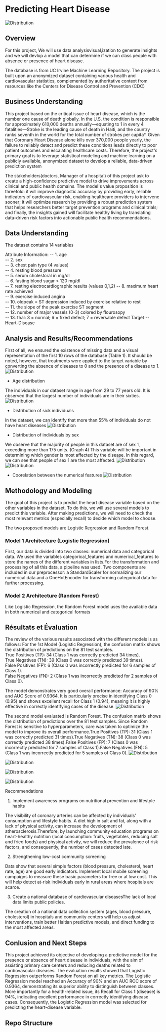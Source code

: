 # Predicting Heart Disease
![Distribution](Images/im1.jpg)

## Overview
For this project, We will use data analysisvisual,ization to generate insights and we will devlop a model that can determine if we can class people with absence or presence of heart disease.

The database is from UC Irvine Machine Learning Repository. The project is built upon an anonymized dataset containing various health and cardiovascular statistics, complemented by authoritative context from resources like the Centers for Disease Control and Prevention (CDC)

## Business Understanding
This project based on the critical issue of heart disease, which is the number one cause of death globally. In the U.S. the condition is responsible for approximately 610,000 deaths annually—equating to 1 in every 4 fatalities—Stroke is the leading cause of death in Haiti, and the country ranks seventh in the world for the total number of strokes per capita*. Given that Coronary Heart Disease alone kills over 370,000 people yearly, the failure to reliably detect and predict these conditions leads directly to poor patient outcomes and escalating healthcare costs. Therefore, the project's primary goal is to leverage statistical modeling and machine learning on a publicly available, anonymized dataset to develop a reliable, data-driven prediction system

The stakeholders(doctors, Manager of a hospital) of this project ask to create a high-confidence predictive model to drive improvements across clinical and public health domains. The model's value proposition is threefold: it will improve diagnostic accuracy by providing early, reliable indicators of cardiovascular risk, enabling healthcare providers to intervene sooner; it will optimize research by providing a robust prediction system that helps researchers better target prevention programs and clinical trials; and finally, the insights gained will facilitate healthy living by translating data-driven risk factors into actionable public health recommendations.

## Data Understanding
The dataset contains 14 variables

Attribute Information:
  -- 1. age     
  -- 2. sex       
  -- 3. chest pain type  (4 values)       
  -- 4. resting blood pressure  
  -- 5. serum cholestoral in mg/dl    
  -- 6. fasting blood sugar > 120 mg/dl       
  -- 7. resting electrocardiographic results  (values 0,1,2) 
  -- 8. maximum heart rate achieved  
  -- 9. exercise induced angina    
  -- 10. oldpeak = ST depression induced by exercise relative to rest   
  -- 11. the slope of the peak exercise ST segment     
  -- 12. number of major vessels (0-3) colored by flourosopy        
  -- 13.  thal: 3 = normal; 6 = fixed defect; 7 = reversable defect 
Target
  -- Heart-Disease

## Analysis and Results/Recommendations
First of all, we ensured the existence of missing data and a visual representation of the first 10 rows of the database (Table 1). It should be noted, however, that treatments were applied to the target variable by converting the absence of diseases to 0 and the presence of a disease to 1.
![Distribution](Images/im2.png)

- Age distribution

The individuals in our dataset range in age from 29 to 77 years old. It is observed that the largest number of individuals are in their sixties.
![Distribution](Images/im3.png)

- Distribution of sick individuals

In the dataset, we can identify that more than 55% of individuals do not have heart diseases
![Distribution](Images/im4.png)

- Distribution of individuals by sex

We observe that the majority of people in this dataset are of sex 1, exceeding more than 175 units. (Graph 4) This variable will be important in determining which gender is most affected by the disease. In this regard, we can see that people of sex 1 are the most affected.
![Distribution](Images/im5.png)
![Distribution](Images/im11.png)


- Coorelation between the numerical features
![Distribution](Images/im6.png)

## Methodology and Modeling
The goal of this project is to predict the heart disease variable based on the other variables in the dataset. To do this, we will use several models to predict this variable. After making predictions, we will need to check the most relevant metrics (especially recall) to decide which model to choose. 

The two proposed models are Logistic Regression and Random Forest.

### Model 1 Architecture (Logistic Regression)

First, our data is divided into two classes: numerical data and categorical data. We used the variables categorical_features and numerical_features to store the names of the different variables in lists.For the transformation and processing of all this data, a pipeline was used. Two components are included in our preprocessor: a StandardScaler for normalizing our numerical data and a OneHotEncoder for transforming categorical data for further processing.

### Model 2 Architecture (Random Forest)

Like Logistic Regression, the Random Forest model uses the available data in both numerical and categorical formats

## Résultats et Évaluation 
The review of the various results associated with the different models is as follows: For the 1st Model (Logistic Regression), the confusion matrix shows the distribution of predictions on the 81 test samples.  
True Positives (TP): 34 (Class 1 was correctly predicted 34 times).  
True Negatives (TN): 39 (Class 0 was correctly predicted 39 times).  
False Positives (FP): 6 (Class 0 was incorrectly predicted for 6 samples of Class 1).  
False Negatives (FN): 2 (Class 1 was incorrectly predicted for 2 samples of Class 0).  

The model demonstrates very good overall performance: Accuracy of 90% and AUC Score of 0.9364. It is particularly precise in identifying Class 0 (0.95) and shows excellent recall for Class 1 (0.94), meaning it is highly effective in correctly identifying cases of the disease.
![Distribution](Images/im7.png)


The second model evaluated is Random Forest. The confusion matrix shows the distribution of predictions over the 81 test samples. Since Random Forest is sensitive to hyperparameters, care was taken to optimize the model to improve its overall performance.True Positives (TP): 31 (Class 1 was correctly predicted 31 times).True Negatives (TN): 38 (Class 0 was correctly predicted 38 times).False Positives (FP): 7 (Class 0 was incorrectly predicted for 7 samples of Class 1).False Negatives (FN): 5 (Class 1 was incorrectly predicted for 5 samples of Class 0).
![Distribution](Images/im8.png)

![Distribution](Images/im9.png)

![Distribution](Images/im10.png)

![Distribution](Images/im11.png)

Recommendations 
1. Implement awareness programs on nutritional prevention and lifestyle habits

The visibility of coronary arteries can be affected by individuals' consumption and lifestyle habits. A diet high in salt and fat, along with a lack of physical activity, can increase the development of atherosclerosis.Therefore, by launching community education programs on heart-healthy nutrition (local consumption: fruits, vegetables, reducing salt and fried foods) and physical activity, we will reduce the prevalence of risk factors, and consequently, the number of cases detected late.

2. Strengthening low-cost community screening

Data show that several simple factors (blood pressure, cholesterol, heart rate, age) are good early indicators. Implement local mobile screening campaigns to measure these basic parameters for free or at low cost. This will help detect at-risk individuals early in rural areas where hospitals are scarce.

3. Create a national database of cardiovascular diseasesThe lack of local data limits public policies.

The creation of a national data collection system (ages, blood pressure, cholesterol) in hospitals and community centers will help us adjust interventions, train better Haitian predictive models, and direct funding to the most affected areas.

## Conlusion and Next Steps
This project achieved its objective of developing a predictive model for the presence or absence of heart disease in individuals, with the aim of assisting primary care centers and reducing deaths related to cardiovascular diseases. The evaluation results showed that Logistic Regression outperforms Random Forest on all key metrics. The Logistic Regression model reached an Accuracy of 90% and an AUC ROC score of 0.9364, demonstrating its superior ability to distinguish between classes. More importantly for a health-related issue, its Recall for Class 1 (disease) is 94%, indicating excellent performance in correctly identifying disease cases. Consequently, the Logistic Regression model was selected for predicting the heart-disease variable.
## Repo Structure
